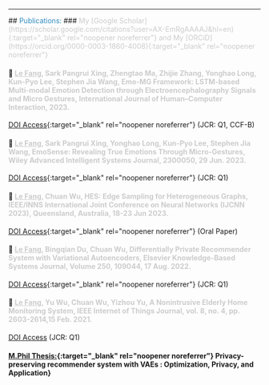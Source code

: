 <hr>
## <a id="pub"></a> <span style="color: #2E8BC0;">Publications: </span>
### <span style="color: #cccccc;"> My [Google Scholar](https://scholar.google.com/citations?user=AX-EmRgAAAAJ&hl=en){:target="_blank" rel="noopener noreferrer"} and My [ORCiD](https://orcid.org/0000-0003-1860-4008){:target="_blank" rel="noopener noreferrer"}</span>

#### :page_facing_up:	 <span style="color: #cccccc;"> <u>Le Fang</u>, Sark Pangrui Xing, Zhengtao Ma, Zhijie Zhang, Yonghao Long, Kun-Pyo Lee, Stephen Jia Wang, Emo-MG Framework: LSTM-based Multi-modal Emotion Detection through Electroencephalography Signals and Micro Gestures, International Journal of Human–Computer Interaction, 2023.</span>
[DOI Access](https://doi.org/10.1080/10447318.2023.2228983){:target="_blank" rel="noopener noreferrer"} (JCR: Q1, CCF-B)

#### :page_facing_up:	 <span style="color: #cccccc;"> <u>Le Fang</u>, Sark Pangrui Xing, Yonghao Long, Kun-Pyo Lee, Stephen Jia Wang, EmoSense: Revealing True Emotions Through Micro-Gestures, Wiley Advanced Intelligent Systems Journal, 2300050, 29 Jun. 2023.</span>  
[DOI Access](https://doi.org/10.1002/aisy.202300050){:target="_blank" rel="noopener noreferrer"} (JCR: Q1)

#### :page_facing_up:	<span style="color: #cccccc;"> <u>Le Fang</u>, Chuan Wu, HES: Edge Sampling for Heterogeneous Graphs, IEEE/INNS International Joint Conference on Neural Networks (IJCNN 2023), Queensland, Australia, 18-23 Jun 2023.</span> 
[DOI Access](https://doi.org/10.1109/IJCNN54540.2023.10192005){:target="_blank" rel="noopener noreferrer"} (Oral Paper)

#### :page_facing_up:	 <span style="color: #cccccc;"> <u>Le Fang</u>, Bingqian Du, Chuan Wu, Differentially Private Recommender System with Variational Autoencoders, Elsevier Knowledge-Based Systems Journal, Volume 250, 109044, 17 Aug. 2022. </span> 
[DOI Access](https://doi.org/10.1016/j.knosys.2022.109044){:target="_blank" rel="noopener noreferrer"} (JCR: Q1)

#### :page_facing_up:	 <span style="color: #cccccc;"> <u>Le Fang</u>, Yu Wu, Chuan Wu, Yizhou Yu, A Nonintrusive Elderly Home Monitoring System, IEEE Internet of Things Journal, vol. 8, no. 4, pp. 2603-2614,15 Feb. 2021.</span>  
[DOI Access](https://ieeexplore.ieee.org/document/9177049) (JCR: Q1)

#### [M.Phil Thesis:](http://hdl.handle.net/10722/310289){:target="_blank" rel="noopener noreferrer"} Privacy-preserving recommender system with VAEs : Optimization, Privacy, and Application}
